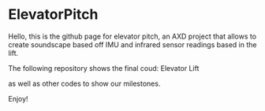 # ElevatorPitch

Hello, this is the github page for elevator pitch, an AXD project that allows 
to create soundscape based off IMU and infrared sensor readings based in the lift.

The following repository shows the final coud: Elevator Lift

as well as other codes to show our milestones.


Enjoy!
